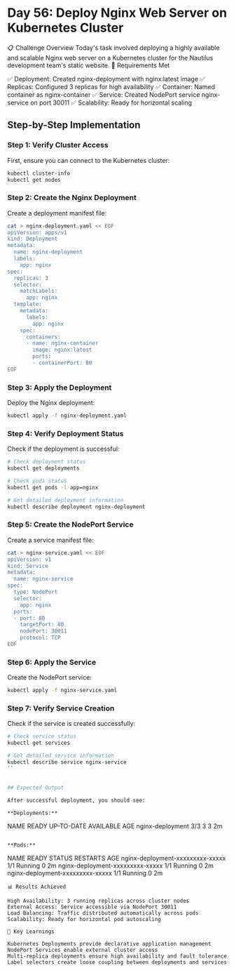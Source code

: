 # Day 56: Deploy Nginx Web Server on Kubernetes Cluster

📋 Challenge Overview
Today's task involved deploying a highly available and scalable Nginx web server on a Kubernetes cluster for the Nautilus development team's static website.
🎯 Requirements Met

✅ Deployment: Created nginx-deployment with nginx:latest image
✅ Replicas: Configured 3 replicas for high availability
✅ Container: Named container as nginx-container
✅ Service: Created NodePort service nginx-service on port 30011
✅ Scalability: Ready for horizontal scaling

## Step-by-Step Implementation

### Step 1: Verify Cluster Access
First, ensure you can connect to the Kubernetes cluster:

```bash
kubectl cluster-info
kubectl get nodes
```

### Step 2: Create the Nginx Deployment

Create a deployment manifest file:

```bash
cat > nginx-deployment.yaml << EOF
apiVersion: apps/v1
kind: Deployment
metadata:
  name: nginx-deployment
  labels:
    app: nginx
spec:
  replicas: 3
  selector:
    matchLabels:
      app: nginx
  template:
    metadata:
      labels:
        app: nginx
    spec:
      containers:
      - name: nginx-container
        image: nginx:latest
        ports:
        - containerPort: 80
EOF
```

### Step 3: Apply the Deployment

Deploy the Nginx deployment:

```bash
kubectl apply -f nginx-deployment.yaml
```

### Step 4: Verify Deployment Status

Check if the deployment is successful:

```bash
# Check deployment status
kubectl get deployments

# Check pods status
kubectl get pods -l app=nginx

# Get detailed deployment information
kubectl describe deployment nginx-deployment
```

### Step 5: Create the NodePort Service

Create a service manifest file:

```bash
cat > nginx-service.yaml << EOF
apiVersion: v1
kind: Service
metadata:
  name: nginx-service
spec:
  type: NodePort
  selector:
    app: nginx
  ports:
  - port: 80
    targetPort: 80
    nodePort: 30011
    protocol: TCP
EOF
```

### Step 6: Apply the Service

Create the NodePort service:

```bash
kubectl apply -f nginx-service.yaml
```

### Step 7: Verify Service Creation

Check if the service is created successfully:

```bash
# Check service status
kubectl get services

# Get detailed service information
kubectl describe service nginx-service
``


## Expected Output

After successful deployment, you should see:

**Deployments:**
```
NAME               READY   UP-TO-DATE   AVAILABLE   AGE
nginx-deployment   3/3     3            3           2m
```

**Pods:**
```
NAME                                READY   STATUS    RESTARTS   AGE
nginx-deployment-xxxxxxxxx-xxxxx    1/1     Running   0          2m
nginx-deployment-xxxxxxxxx-xxxxx    1/1     Running   0          2m
nginx-deployment-xxxxxxxxx-xxxxx    1/1     Running   0          2m


```
📊 Results Achieved 

High Availability: 3 running replicas across cluster nodes
External Access: Service accessible via NodePort 30011
Load Balancing: Traffic distributed automatically across pods
Scalability: Ready for horizontal pod autoscaling

🌟 Key Learnings

Kubernetes Deployments provide declarative application management
NodePort Services enable external cluster access
Multi-replica deployments ensure high availability and fault tolerance
Label selectors create loose coupling between deployments and services
